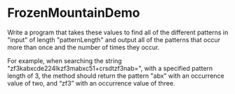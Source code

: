 # FrozenMountainDemo

Write a program that takes these values to find all of the different patterns in "input" of length "patternLength"
and output all of the patterns that occur more than once and the number of times they occur.

For example, when searching the string "zf3kabxcde224lkzf3mabxc51+crsdtzf3nab=", 
with a specified pattern length of 3, the method should return the pattern "abx” 
with an occurrence value of two, and “zf3” with an occurrence value of three.